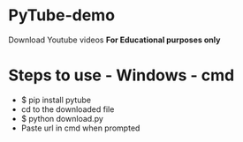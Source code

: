 # PyTube-demo
Download Youtube videos **For Educational purposes only**


# Steps to use - Windows - cmd
- $ pip install pytube
- cd to the downloaded file
- $ python download.py
- Paste url in cmd when prompted
